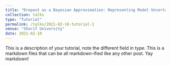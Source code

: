```yaml
---
title: "Dropout as a Bayesian Approximation: Representing Model Uncertainty in Deep Learning"
collection: talks
type: "Tutorial"
permalink: /talks/2021-02-10-tutorial-1
venue: "Sharif University"
date: 2021-02-10
---
```


This is a description of your tutorial, note the different field in type. This is a markdown files that can be all markdown-ified like any other post. Yay markdown!
